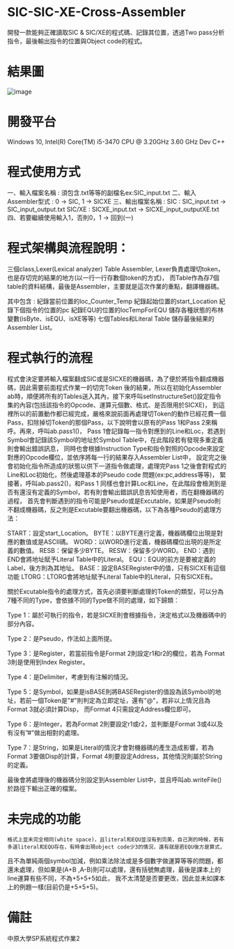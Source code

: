 # SIC-SIC-XE-Cross-Assembler
開發一款能夠正確讀取SIC &amp; SIC/XE的程式碼、記錄其位置，透過Two pass分析指令，最後輸出指令的位置與Object code的程式。

# 結果圖
![image](https://user-images.githubusercontent.com/95120819/192145966-60eb6aad-305c-4423-a1e4-7c3c5f7ef5ae.png)

# 開發平台
Windows 10, Intel(R) Core(TM) i5-3470 CPU @ 3.20GHz   3.60 GHz 
Dev C++

# 程式使用方式
一、輸入檔案名稱 : 須包含.txt等等的副檔名ex:SIC_input.txt
二、輸入Assembler型式 : 0 -> SIC, 1 -> SICXE
三、輸出檔案名稱 : 
SIC : SIC_input.txt -> SIC_input_output.txt
SIC/XE : SICXE_input.txt -> SICXE_input_outputXE.txt
四、若要繼續使用輸入1，否則0，1 -> 回到(一)

# 程式架構與流程說明：
三個class,Lexer(Lexical analyzer) Table Assembler, Lexer負責處理切token，也是存切完的結果的地方(以一行一行存數個token的方式)，
而Table作為存7個table的資料結構，最後是Assembler，主要就是這次作業的重點，翻譯機器碼。

其中包含 :
紀錄當前位置的loc_Counter_Temp
紀錄起始位置的start_Location
紀錄下個指令的位置的pc
紀錄EQU的位置的locTempForEQU
儲存各種狀態的布林變數(isByte、isEQU、isXE等等)
七個Tables和Literal Table
儲存最後結果的Assembler List。

# 程式執行的流程
程式會決定要將輸入檔案翻成SIC或是SICXE的機器碼，為了便於將指令翻成機器碼，因此需要前面程式作業一的切完Token
後的結果，所以在初始化Assembler ab時，順便將所有的Tables送入其內，接下來呼叫setInstructureSet()設定指令集的內容(包括該指令的Opcode、運算元個數、格式、是否限用於SICXE)，
到這裡所以的前置動作都已經完成，嚴格來說前面再處理切Token的動作已經花費一個Pass，扣除掉切Token的那個Pass，以下說明會以原有的Pass 1和Pass 2來稱呼。再來，呼叫ab.pass1()，
Pass 1會記錄每一指令對應到的Line和Loc，若遇到Symbol會記錄該Symbol的地址於Symbol Table中，在此階段若有發現多重定義則會輸出錯誤訊息，
同時也會根據Instruction Type和指令對照的Opcode來設定對應的Opcode欄位，並依序將每一行的結果存入Assembler List中，
設定完之後會初始化指令所造成的狀態以供下一道指令做處理，處理完Pass 1之後會對程式的Line和Loc初始化，然後處理基本的Pseudo code 問題(ex:pc,address等等)，
緊接著，呼叫ab.pass2()，和Pass 1 同樣也會計算Loc和Line，在此階段會檢測到是否有還沒有定義的Symbol，若有則會輸出錯誤訊息告知使用者，而在翻機器碼的過程，
首先會判斷遇到的指令可能是Pseudo或是Excutable，如果是Pseudo則不翻成機器碼，反之則是Excutable要翻出機器碼，以下為各種Pseudo的處理方法：

START：設定start_Location。
BYTE：以BYTE進行定義，機器碼欄位出現是對應的數值或是ASCII碼。
WORD：以WORD進行定義，機器碼欄位出現的是所定義的數值。
RESB：保留多少BYTE。
RESW：保留多少WORD。
END：遇到END會將地址賦予Literal Table中的Literal。
EQU：EQU的前方是要被定義的Label，後方則為其地址。
BASE：設定BASERegister中的值，只有SICXE有這個功能
LTORG：LTORG會將地址賦予Literal Table中的Literal，只有SICXE有。

關於Excutable指令的處理方式，首先必須要判斷處理的Token的類型，可以分為7種不同的Type，會依據不同的Type做不同的處理，如下歸類：

Type 1：屬於可執行的指令，若是SICXE則會根據指令，決定格式以及機器碼中的部分內容。

Type 2：是Pseudo，作法如上面所提。

Type 3：是Register，若當前指令是Format 2則設定r1和r2的欄位，若為
Format 3則是使用到Index Register。

Type 4：是Delimiter，考慮到有注解的情況。

Type 5：是Symbol，如果是isBASE則將BASERegister的值設為該Symbol的地址，若前一個Token是"#"則判定為立即定址，還有"@"，若非以上情況且為Format 3就必須計算Disp，
而Format 4只需設定Address欄位即可。

Type 6：是Integer，若為Format 2則要設定r1或r2，並判斷是Format 3或4以及有沒有”#”做出相對的處理。

Type 7：是String，如果是Literal的情況才會對機器碼的產生造成影響，若為Format 3要做Disp的計算，Format 4則要設定Address，其他情況則屬於String的定義。

最後會將處理後的機器碼分別設定到Assembler List中，並且呼叫ab.writeFile()於路徑下輸出正確的檔案。

# 未完成的功能
	格式上並未完全相同(white space)，且literal和EQU並沒有到完美，自己測的時候，若有多道literal和EQU存在，有時會出現object code少3的情況，還有就是若EQU後方是算式，
且不為單純兩個symbol加減，例如乘法除法或是多個數字做運算等等的問題，都還未處理，但如果是(A+B ,A-B)則可以處理，還有括號無處理，最後是課本上的line運算有些不同，不為+5+5+5如此，
我不太清楚是否要更改，因此並未如課本上的例題一樣(目前仍是+5+5+5)。

# 備註
中原大學SP系統程式作業2
